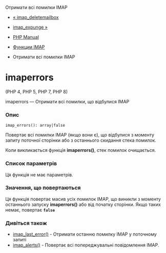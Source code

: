 Отримати всі помилки IMAP

-   [« imap\_deletemailbox](function.imap-deletemailbox.html)
    
-   [imap\_expunge »](function.imap-expunge.html)
    
-   [PHP Manual](index.html)
    
-   [Функции IMAP](ref.imap.html)
    
-   Отримати всі помилки IMAP
    

# imaperrors

(PHP 4, PHP 5, PHP 7, PHP 8)

imaperrors — Отримати всі помилки, що відбулися IMAP

### Опис

```methodsynopsis
imap_errors(): array|false
```

Повертає всі помилки IMAP (якщо вони є), що відбулися з моменту запиту поточної сторінки або з останнього скидання стека помилок.

Коли викликається функція **imaperrors()**, стек помилок очищається.

### Список параметрів

Ця функція не має параметрів.

### Значення, що повертаються

Ця функція повертає масив усіх помилок IMAP, що виникли з моменту останнього запуску **imaperrors()** або від початку сторінки. Якщо таких немає, повертає **`false`**

### Дивіться також

-   [imap\_last\_error()](function.imap-last-error.html) - Отримати останню помилку IMAP у поточному запиті
-   [imap\_alerts()](function.imap-alerts.html) - Повертає всі попереджувальні повідомлення IMAP.